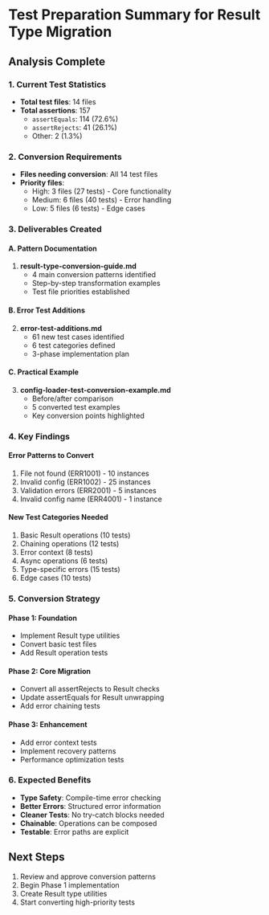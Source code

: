 # Test Preparation Summary for Result Type Migration

## Analysis Complete

### 1. Current Test Statistics

- **Total test files**: 14 files
- **Total assertions**: 157
  - `assertEquals`: 114 (72.6%)
  - `assertRejects`: 41 (26.1%)
  - Other: 2 (1.3%)

### 2. Conversion Requirements

- **Files needing conversion**: All 14 test files
- **Priority files**:
  - High: 3 files (27 tests) - Core functionality
  - Medium: 6 files (40 tests) - Error handling
  - Low: 5 files (6 tests) - Edge cases

### 3. Deliverables Created

#### A. Pattern Documentation

1. **result-type-conversion-guide.md**
   - 4 main conversion patterns identified
   - Step-by-step transformation examples
   - Test file priorities established

#### B. Error Test Additions

2. **error-test-additions.md**
   - 61 new test cases identified
   - 6 test categories defined
   - 3-phase implementation plan

#### C. Practical Example

3. **config-loader-test-conversion-example.md**
   - Before/after comparison
   - 5 converted test examples
   - Key conversion points highlighted

### 4. Key Findings

#### Error Patterns to Convert

1. File not found (ERR1001) - 10 instances
2. Invalid config (ERR1002) - 25 instances
3. Validation errors (ERR2001) - 5 instances
4. Invalid config name (ERR4001) - 1 instance

#### New Test Categories Needed

1. Basic Result operations (10 tests)
2. Chaining operations (12 tests)
3. Error context (8 tests)
4. Async operations (6 tests)
5. Type-specific errors (15 tests)
6. Edge cases (10 tests)

### 5. Conversion Strategy

#### Phase 1: Foundation

- Implement Result type utilities
- Convert basic test files
- Add Result operation tests

#### Phase 2: Core Migration

- Convert all assertRejects to Result checks
- Update assertEquals for Result unwrapping
- Add error chaining tests

#### Phase 3: Enhancement

- Add error context tests
- Implement recovery patterns
- Performance optimization tests

### 6. Expected Benefits

- **Type Safety**: Compile-time error checking
- **Better Errors**: Structured error information
- **Cleaner Tests**: No try-catch blocks needed
- **Chainable**: Operations can be composed
- **Testable**: Error paths are explicit

## Next Steps

1. Review and approve conversion patterns
2. Begin Phase 1 implementation
3. Create Result type utilities
4. Start converting high-priority tests
